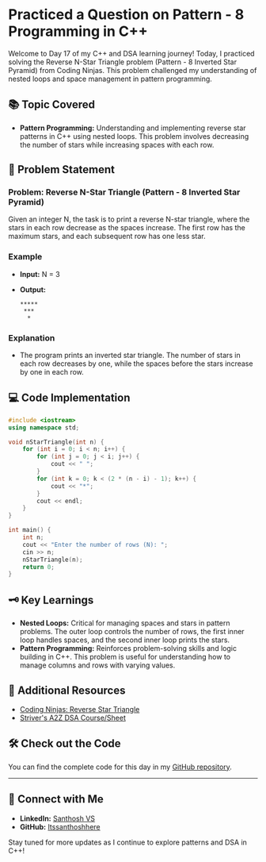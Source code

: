 # Practiced a Question on Pattern - 8 Programming in C++

Welcome to Day 17 of my C++ and DSA learning journey! Today, I practiced solving the Reverse N-Star Triangle problem (Pattern - 8 Inverted Star Pyramid) from Coding Ninjas. This problem challenged my understanding of nested loops and space management in pattern programming.

## 📚 Topic Covered
- **Pattern Programming:** Understanding and implementing reverse star patterns in C++ using nested loops. This problem involves decreasing the number of stars while increasing spaces with each row.

## 📝 Problem Statement
### Problem: Reverse N-Star Triangle (Pattern - 8 Inverted Star Pyramid)

Given an integer N, the task is to print a reverse N-star triangle, where the stars in each row decrease as the spaces increase. The first row has the maximum stars, and each subsequent row has one less star.

### Example
- **Input:** N = 3
- **Output:**
  
  ```  
  *****  
   ***  
    *  
  ```  

### Explanation
- The program prints an inverted star triangle. The number of stars in each row decreases by one, while the spaces before the stars increase by one in each row.

## 💻 Code Implementation
```cpp
#include <iostream>
using namespace std;

void nStarTriangle(int n) {
    for (int i = 0; i < n; i++) {
        for (int j = 0; j < i; j++) {
            cout << " ";
        }
        for (int k = 0; k < (2 * (n - i) - 1); k++) {
            cout << "*";
        }
        cout << endl;
    }
}

int main() {
    int n;
    cout << "Enter the number of rows (N): ";
    cin >> n;
    nStarTriangle(n);
    return 0;
}
```

## 🗝️ Key Learnings
- **Nested Loops:** Critical for managing spaces and stars in pattern problems. The outer loop controls the number of rows, the first inner loop handles spaces, and the second inner loop prints the stars.
- **Pattern Programming:** Reinforces problem-solving skills and logic building in C++. This problem is useful for understanding how to manage columns and rows with varying values.

## 🔗 Additional Resources
- [Coding Ninjas: Reverse Star Triangle](https://www.naukri.com/code360/problems/reverse-star-triangle_6573685?utm_source=youtube&utm_medium=affiliate&utm_campaign=striver_patternproblems&leftPanelTabValue=PROBLEM)
- [Striver's A2Z DSA Course/Sheet](https://takeuforward.org/strivers-a2z-dsa-course/strivers-a2z-dsa-course-sheet-2)

## 🛠️ Check out the Code
You can find the complete code for this day in my [GitHub repository](https://github.com/Itssanthoshhere/Data-Structures-and-Algorithms/tree/main/C%2B%2B%20with%20DSA-learning-journey/Day17%20-%20Pattern%20-%208%20Inverted%20Star%20Pyramid).

---

## 🔗 Connect with Me
- **LinkedIn:** [Santhosh VS](https://www.linkedin.com/in/thesanthoshvs/)
- **GitHub:** [Itssanthoshhere](https://github.com/Itssanthoshhere)

Stay tuned for more updates as I continue to explore patterns and DSA in C++!
